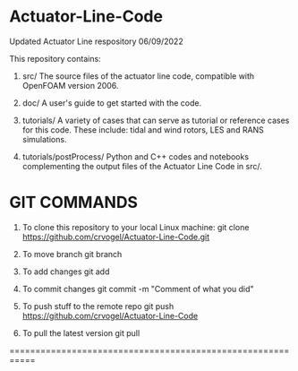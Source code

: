 # Actuator-Line-Code

Updated Actuator Line respository 06/09/2022

This repository contains:

1) src/ The source files of the actuator line code, 
compatible with OpenFOAM version 2006.

2) doc/ A user's guide to get started with the code.

3) tutorials/ A variety of cases that can serve as 
tutorial or reference cases for this code. These 
include: tidal and wind rotors, LES and RANS simulations.

4) tutorials/postProcess/ Python and C++ codes and 
notebooks complementing the output files of the 
Actuator Line Code in src/.

# GIT COMMANDS

1) To clone this repository to your local Linux machine:
git clone https://github.com/crvogel/Actuator-Line-Code.git

2) To move branch 
git branch <name>

3) To add changes
git add

4) To commit changes
git commit -m "Comment of what you did"

5) To push stuff to the remote repo
git push https://github.com/crvogel/Actuator-Line-Code

6) To pull the latest version 
git pull

===========================================================
